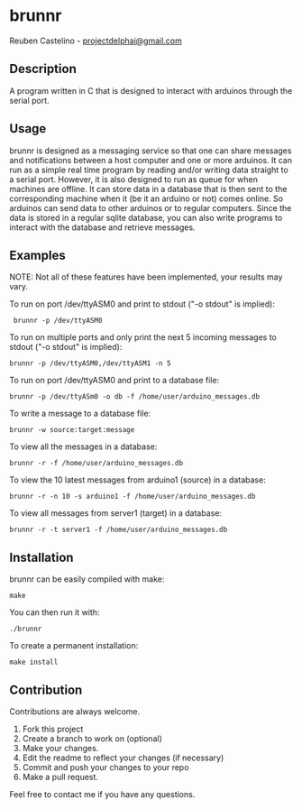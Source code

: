 brunnr
===============
Reuben Castelino - projectdelphai@gmail.com

Description
-------------
A program written in C that is designed to interact with arduinos through the serial port.

Usage
-------------
brunnr is designed as a messaging service so that one can share messages and notifications between a host computer and one or more arduinos. It can run as a simple real time program by reading and/or writing data straight to a serial port. However, it is also designed to run as queue for when machines are offline. It can store data in a database that is then sent to the corresponding machine when it (be it an arduino or not) comes online. So arduinos can send data to other arduinos or to regular computers. Since the data is stored in a regular sqlite database, you can also write programs to interact with the database and retrieve messages.

Examples
-------------
NOTE: Not all of these features have been implemented, your results may vary.

To run on port /dev/ttyASM0 and print to stdout ("-o stdout" is implied):

     brunnr -p /dev/ttyASM0

To run on multiple ports and only print the next 5 incoming messages to stdout ("-o stdout" is implied):

    brunnr -p /dev/ttyASM0,/dev/ttyASM1 -n 5

To run on port /dev/ttyASM0 and print to a database file:

    brunnr -p /dev/ttyASm0 -o db -f /home/user/arduino_messages.db

To write a message to a database file:

    brunnr -w source:target:message

To view all the messages in a database:

    brunnr -r -f /home/user/arduino_messages.db

To view the 10 latest messages from arduino1 (source) in a database:

    brunnr -r -n 10 -s arduino1 -f /home/user/arduino_messages.db

To view all messages from server1 (target) in a database:

    brunnr -r -t server1 -f /home/user/arduino_messages.db

Installation
-------------
brunnr can be easily compiled with make:

    make

You can then run it with:

    ./brunnr

To create a permanent installation:

    make install

Contribution
------------
Contributions are always welcome. 

 1. Fork this project
 1. Create a branch to work on (optional)
 1. Make your changes.
 1. Edit the readme to reflect your changes (if necessary)
 1. Commit and push your changes to your repo
 1. Make a pull request.

Feel free to contact me if you have any questions.
